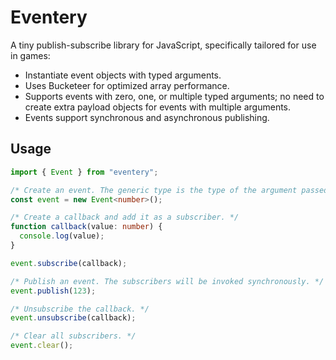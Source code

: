 # Eventery

A tiny publish-subscribe library for JavaScript, specifically tailored for use in games:

- Instantiate event objects with typed arguments.
- Uses Bucketeer for optimized array performance.
- Supports events with zero, one, or multiple typed arguments; no need to create extra payload objects for events with multiple arguments.
- Events support synchronous and asynchronous publishing.

## Usage

```ts
import { Event } from "eventery";

/* Create an event. The generic type is the type of the argument passed to the subscribers. */
const event = new Event<number>();

/* Create a callback and add it as a subscriber. */
function callback(value: number) {
  console.log(value);
}

event.subscribe(callback);

/* Publish an event. The subscribers will be invoked synchronously. */
event.publish(123);

/* Unsubscribe the callback. */
event.unsubscribe(callback);

/* Clear all subscribers. */
event.clear();
```
